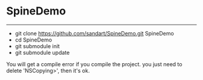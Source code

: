 # SpineDemo

----------------------------------


- git clone https://github.com/sandart/SpineDemo.git SpineDemo
- cd SpineDemo
- git submodule init
- git submodule update


You will get a compile error if you compile the project.
you just need to delete \'NSCopying>\', then it's ok.
